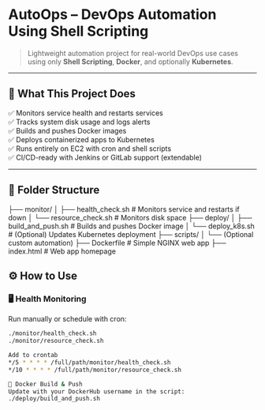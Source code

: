 # AutoOps – DevOps Automation Using Shell Scripting

> Lightweight automation project for real-world DevOps use cases using only **Shell Scripting**, **Docker**, and optionally **Kubernetes**.

---

## 🚀 What This Project Does

✅ Monitors service health and restarts services  
✅ Tracks system disk usage and logs alerts  
✅ Builds and pushes Docker images  
✅ Deploys containerized apps to Kubernetes  
✅ Runs entirely on EC2 with cron and shell scripts  
✅ CI/CD-ready with Jenkins or GitLab support (extendable)

---

## 📁 Folder Structure

├── monitor/
│ ├── health_check.sh # Monitors service and restarts if down
│ └── resource_check.sh # Monitors disk space
├── deploy/
│ ├── build_and_push.sh # Builds and pushes Docker image
│ └── deploy_k8s.sh # (Optional) Updates Kubernetes deployment
├── scripts/
│ └── (Optional custom automation)
├── Dockerfile # Simple NGINX web app
├── index.html # Web app homepage

## ⚙️ How to Use

### 🖥️ Health Monitoring

Run manually or schedule with cron:
```bash
./monitor/health_check.sh
./monitor/resource_check.sh

Add to crontab
*/5 * * * * /full/path/monitor/health_check.sh
*/10 * * * * /full/path/monitor/resource_check.sh

🐳 Docker Build & Push
Update with your DockerHub username in the script:
./deploy/build_and_push.sh
